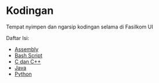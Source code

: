 # Kodingan
 
Tempat nyimpen dan ngarsip kodingan selama di Fasilkom UI

Daftar Isi:

- [Assembly](Assembly)
- [Bash Script](Bash)
- [C dan C++](C)
- [Java](Java)
- [Python](Python)